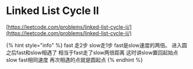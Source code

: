 # Linked List Cycle II

[https://leetcode.com/problems/linked-list-cycle-ii/](https://leetcode.com/problems/linked-list-cycle-ii/)

{% hint style="info" %}
fast 走2步 slow走1步 fast是slow速度的两倍。 进入圆之后fast和slow相遇了 相当于fast走了slow两倍距离 这时讲slow置回起始点 slow fast相同速度 再次相遇的点就是圆起点
{% endhint %}

